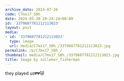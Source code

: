 ```yaml
---
archive_date: 2024-07-26
code: C7mx17_S0h_
date: 2024-05-30 20:24:24+00:00
id: '3379607781212113023'
layout: post
media:
- id: '3379607781212113023'
  type: image
  url: media/C7mx17_S0h_/3379607781212113023.jpg
permalink: /p/C7mx17_S0h_/
thumbnail: media/C7mx17_S0h_/3379607781212113023.jpg
title: Image by solleker_fisherman
---
```


they played us💔💔😿